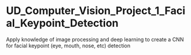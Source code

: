 # UD_Computer_Vision_Project_1_Facial_Keypoint_Detection
Apply knowledge of image processing and deep learning to create a CNN for facial keypoint (eye, mouth, nose, etc) detection
